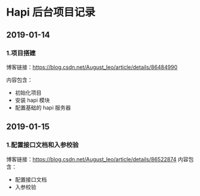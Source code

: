 # Hapi 后台项目记录

## 2019-01-14

### 1.项目搭建

博客链接：https://blog.csdn.net/August_leo/article/details/86484990

内容包含：

- 初始化项目
- 安装 hapi 模块
- 配置基础的 hapi 服务器

## 2019-01-15
### 1.配置接口文档和入参校验

博客链接：https://blog.csdn.net/August_leo/article/details/86522874
内容包含：
- 配置接口文档
- 入参校验